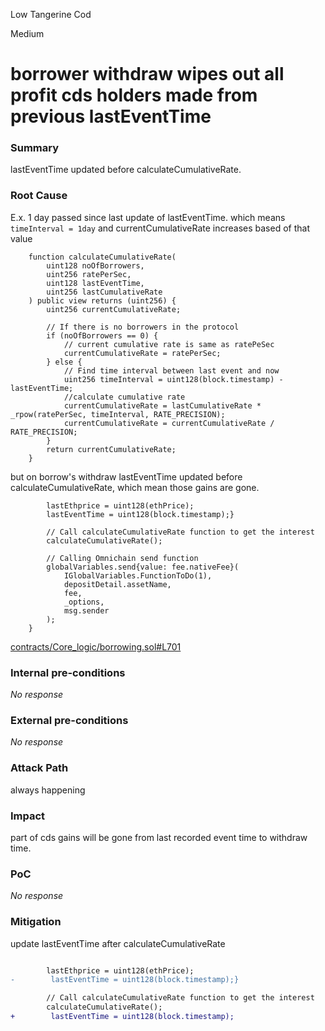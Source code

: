 Low Tangerine Cod

Medium

# borrower withdraw wipes out all profit cds holders made from previous lastEventTime

### Summary

lastEventTime updated before calculateCumulativeRate.

### Root Cause

E.x. 1 day passed since last update of lastEventTime. which means `timeInterval = 1day` and currentCumulativeRate increases based of that value
```solidity
    function calculateCumulativeRate(
        uint128 noOfBorrowers,
        uint256 ratePerSec,
        uint128 lastEventTime,
        uint256 lastCumulativeRate
    ) public view returns (uint256) {
        uint256 currentCumulativeRate;

        // If there is no borrowers in the protocol
        if (noOfBorrowers == 0) {
            // current cumulative rate is same as ratePeSec
            currentCumulativeRate = ratePerSec;
        } else {
            // Find time interval between last event and now
            uint256 timeInterval = uint128(block.timestamp) - lastEventTime;
            //calculate cumulative rate
            currentCumulativeRate = lastCumulativeRate * _rpow(ratePerSec, timeInterval, RATE_PRECISION);
            currentCumulativeRate = currentCumulativeRate / RATE_PRECISION;
        }
        return currentCumulativeRate;
    }
```

but on borrow's withdraw lastEventTime updated before calculateCumulativeRate, which mean those gains are gone.
```solidity
        lastEthprice = uint128(ethPrice);
        lastEventTime = uint128(block.timestamp);}

        // Call calculateCumulativeRate function to get the interest
        calculateCumulativeRate();

        // Calling Omnichain send function
        globalVariables.send{value: fee.nativeFee}(
            IGlobalVariables.FunctionToDo(1),
            depositDetail.assetName,
            fee,
            _options,
            msg.sender
        );
    }
```
[contracts/Core_logic/borrowing.sol#L701](https://github.com/sherlock-audit/2024-11-autonomint/blob/main/Blockchain/Blockchian/contracts/Core_logic/borrowing.sol#L701)

### Internal pre-conditions

_No response_

### External pre-conditions

_No response_

### Attack Path

always happening

### Impact

part of cds gains will be gone from last recorded event time to withdraw time.

### PoC

_No response_

### Mitigation

update lastEventTime after calculateCumulativeRate
```diff

        lastEthprice = uint128(ethPrice);
-        lastEventTime = uint128(block.timestamp);}

        // Call calculateCumulativeRate function to get the interest
        calculateCumulativeRate();
+        lastEventTime = uint128(block.timestamp);

```